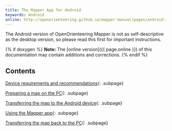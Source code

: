 ```yaml
---
title: The Mapper App for Android
keywords: Android
online: http://openorienteering.github.io/mapper-manual/pages/android-index.html
---
```


The Android version of OpenOrienteering Mapper is not as self-descriptive as
the desktop version, so please read this first for important instructions.
 
{% if doxygen %}
**Note:** The [online version]({{ page.online }}) of this documentation may contain additions and corrections.
{% endif %}
		  

Contents
--------

[Device requirements and recommendations](android-requirements.md){: .subpage}
												  
[Preparing a map on the PC](android-preparing-a-map.md){: .subpage}
                                                 
[Transferring the map to the Android device](android-transfer-to-device.md){: .subpage}

[Using the Mapper app](android-app.md){: .subpage}

[Transferring the map back to the PC](android-transfer-to-pc.md){: .subpage}
